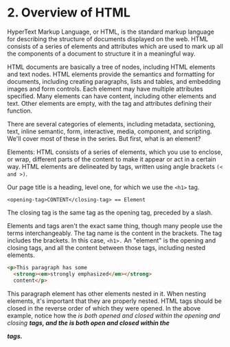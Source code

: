 # 2. Overview of HTML

HyperText Markup Language, or HTML, is the standard markup language for describing the structure of documents displayed on the web. HTML consists of a series of elements and attributes which are used to mark up all the components of a document to structure it in a meaningful way.

HTML documents are basically a tree of nodes, including HTML elements and text nodes. HTML elements provide the semantics and formatting for documents, including creating paragraphs, lists and tables, and embedding images and form controls. Each element may have multiple attributes specified. Many elements can have content, including other elements and text. Other elements are empty, with the tag and attributes defining their function.

There are several categories of elements, including metadata, sectioning, text, inline semantic, form, interactive, media, component, and scripting. We'll cover most of these in the series. But first, what is an element?

Elements: HTML consists of a series of elements, which you use to enclose, or wrap, different parts of the content to make it appear or act in a certain way. HTML elements are delineated by tags, written using angle brackets `(< and >)`.  

Our page title is a heading, level one, for which we use the `<h1>` tag. 

`<opening-tag>CONTENT</closing-tag> == Element`  

The closing tag is the same tag as the opening tag, preceded by a slash.

Elements and tags aren't the exact same thing, though many people use the terms interchangeably. The tag name is the content in the brackets. The tag includes the brackets. In this case, `<h1>.` An "element" is the opening and closing tags, and all the content between those tags, including nested elements.  

```html
<p>This paragraph has some
  <strong><em>strongly emphasized</em></strong>
  content</p>
```  

This paragraph element has other elements nested in it. When nesting elements, it's important that they are properly nested. HTML tags should be closed in the reverse order of which they were opened. In the above example, notice how the <em> is both opened and closed within the opening and closing <strong> tags, and the <strong> is both open and closed within the <p> tags.